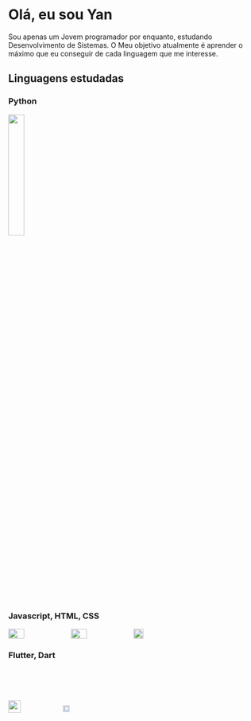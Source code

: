 # Olá, eu sou Yan

Sou apenas um Jovem programador por enquanto, estudando Desenvolvimento de Sistemas. O Meu objetivo atualmente é aprender o máximo que eu conseguir de cada linguagem que me interesse.


## Linguagens estudadas

###  Python
<img width="25%" src="https://upload.wikimedia.org/wikipedia/commons/c/c3/Python-logo-notext.svg">

### Javascript, HTML, CSS
<div style="display: flex;">
  <img src="https://upload.wikimedia.org/wikipedia/commons/9/99/Unofficial_JavaScript_logo_2.svg" width="25%">
  <img width="25%" src="https://upload.wikimedia.org/wikipedia/commons/6/61/HTML5_logo_and_wordmark.svg">
  <img width="20%" src="https://upload.wikimedia.org/wikipedia/commons/d/d5/CSS3_logo_and_wordmark.svg">
</div>



### Flutter, Dart

<div  style="display: flex; width: 200px; height: 200px; align-items: center;">

<img  width="35%"  src="https://upload.wikimedia.org/wikipedia/commons/4/44/Google-flutter-logo.svg">

<img  width="25%"  src="https://miro.medium.com/v2/resize:fit:1400/format:webp/0*Il8SPHMhrKkwoYjI"  style="margin-left: 20%;">

  

</div>

